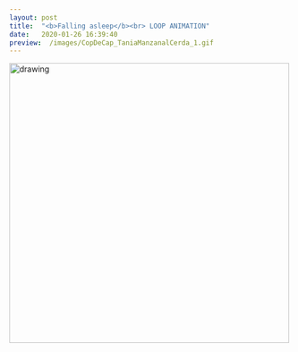 ```yaml
---
layout: post
title:  "<b>Falling asleep</b><br> LOOP ANIMATION"
date:   2020-01-26 16:39:40
preview:  /images/CopDeCap_TaniaManzanalCerda_1.gif
---
```



<div class="row">
<div class="column">
<img src="/images/CopDeCap_TaniaManzanalCerda_1.gif" width="500px" alt="drawing">

</div>

<div class="column">

 </div></div>
